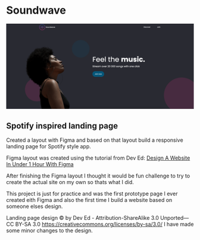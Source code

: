 # Soundwave

![Cover image](img/soundwave.png)

## Spotify inspired landing page

Created a layout with Figma and based on that layout build a responsive landing page for Spotify style app.

Figma layout was created using the tutorial from Dev Ed: 
[Design A Website In Under 1 Hour With Figma](https://www.youtube.com/watch?v=FK4YusHIIj0&feature=youtu.be)

After finishing the Figma layout I thought it would be fun challenge to try to create the actual site on my own so thats what I did.

This project is just for practice and was the first prototype page I ever created eith Figma and also the first time I build a website based on someone elses design.

Landing page design &COPY; by Dev Ed -  Attribution-ShareAlike 3.0 Unported— CC BY-SA 3.0   https://creativecommons.org/licenses/by-sa/3.0/
I have made some minor changes to the design.
